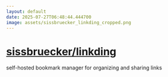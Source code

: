 ```yaml
---
layout: default
date: 2025-07-27T06:48:44.444700
image: assets/sissbruecker_linkding_cropped.png
---
```


# [sissbruecker/linkding](https://github.com/sissbruecker/linkding)

self-hosted bookmark manager for organizing and sharing links
